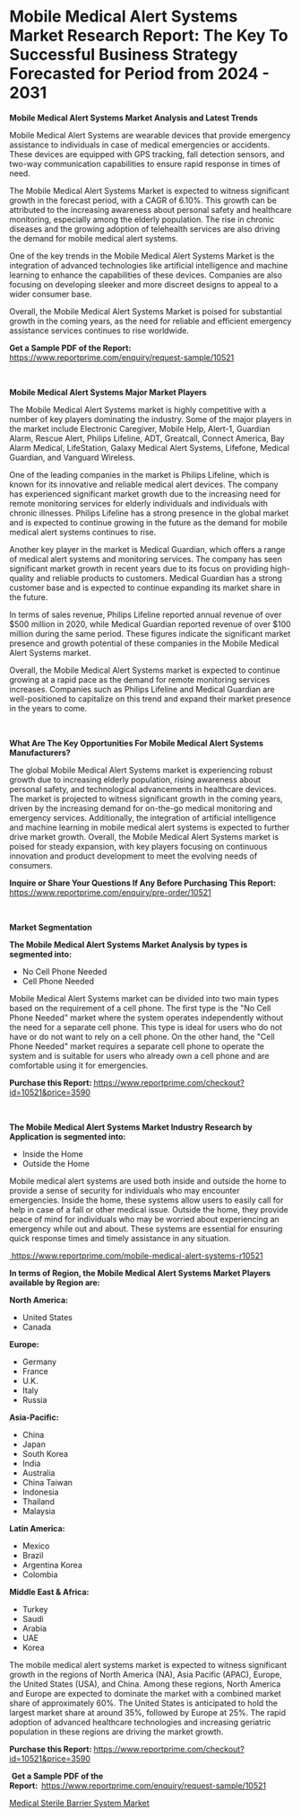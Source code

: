 <p><h1>Mobile Medical Alert Systems Market Research Report: The Key To Successful Business Strategy Forecasted for Period from 2024 - 2031</h1></p><p><strong>Mobile Medical Alert Systems Market Analysis and Latest Trends</strong></p>
<p><p>Mobile Medical Alert Systems are wearable devices that provide emergency assistance to individuals in case of medical emergencies or accidents. These devices are equipped with GPS tracking, fall detection sensors, and two-way communication capabilities to ensure rapid response in times of need.</p><p>The Mobile Medical Alert Systems Market is expected to witness significant growth in the forecast period, with a CAGR of 6.10%. This growth can be attributed to the increasing awareness about personal safety and healthcare monitoring, especially among the elderly population. The rise in chronic diseases and the growing adoption of telehealth services are also driving the demand for mobile medical alert systems.</p><p>One of the key trends in the Mobile Medical Alert Systems Market is the integration of advanced technologies like artificial intelligence and machine learning to enhance the capabilities of these devices. Companies are also focusing on developing sleeker and more discreet designs to appeal to a wider consumer base.</p><p>Overall, the Mobile Medical Alert Systems Market is poised for substantial growth in the coming years, as the need for reliable and efficient emergency assistance services continues to rise worldwide.</p></p>
<p><strong>Get a Sample PDF of the Report:&nbsp;</strong> <a href="https://www.reportprime.com/enquiry/request-sample/10521">https://www.reportprime.com/enquiry/request-sample/10521</a></p>
<p>&nbsp;</p>
<p><strong>Mobile Medical Alert Systems Major Market Players</strong></p>
<p><p>The Mobile Medical Alert Systems market is highly competitive with a number of key players dominating the industry. Some of the major players in the market include Electronic Caregiver, Mobile Help, Alert-1, Guardian Alarm, Rescue Alert, Philips Lifeline, ADT, Greatcall, Connect America, Bay Alarm Medical, LifeStation, Galaxy Medical Alert Systems, Lifefone, Medical Guardian, and Vanguard Wireless.</p><p>One of the leading companies in the market is Philips Lifeline, which is known for its innovative and reliable medical alert devices. The company has experienced significant market growth due to the increasing need for remote monitoring services for elderly individuals and individuals with chronic illnesses. Philips Lifeline has a strong presence in the global market and is expected to continue growing in the future as the demand for mobile medical alert systems continues to rise.</p><p>Another key player in the market is Medical Guardian, which offers a range of medical alert systems and monitoring services. The company has seen significant market growth in recent years due to its focus on providing high-quality and reliable products to customers. Medical Guardian has a strong customer base and is expected to continue expanding its market share in the future.</p><p>In terms of sales revenue, Philips Lifeline reported annual revenue of over $500 million in 2020, while Medical Guardian reported revenue of over $100 million during the same period. These figures indicate the significant market presence and growth potential of these companies in the Mobile Medical Alert Systems market.</p><p>Overall, the Mobile Medical Alert Systems market is expected to continue growing at a rapid pace as the demand for remote monitoring services increases. Companies such as Philips Lifeline and Medical Guardian are well-positioned to capitalize on this trend and expand their market presence in the years to come.</p></p>
<p>&nbsp;</p>
<p><strong>What Are The Key Opportunities For Mobile Medical Alert Systems Manufacturers?</strong></p>
<p><p>The global Mobile Medical Alert Systems market is experiencing robust growth due to increasing elderly population, rising awareness about personal safety, and technological advancements in healthcare devices. The market is projected to witness significant growth in the coming years, driven by the increasing demand for on-the-go medical monitoring and emergency services. Additionally, the integration of artificial intelligence and machine learning in mobile medical alert systems is expected to further drive market growth. Overall, the Mobile Medical Alert Systems market is poised for steady expansion, with key players focusing on continuous innovation and product development to meet the evolving needs of consumers.</p></p>
<p><strong>Inquire or Share Your Questions If Any Before Purchasing This Report:</strong> <a href="https://www.reportprime.com/enquiry/pre-order/10521">https://www.reportprime.com/enquiry/pre-order/10521</a></p>
<p>&nbsp;</p>
<p><strong>Market Segmentation</strong></p>
<p><strong>The Mobile Medical Alert Systems Market Analysis by types is segmented into:</strong></p>
<p><ul><li>No Cell Phone Needed</li><li>Cell Phone Needed</li></ul></p>
<p><p>Mobile Medical Alert Systems market can be divided into two main types based on the requirement of a cell phone. The first type is the "No Cell Phone Needed" market where the system operates independently without the need for a separate cell phone. This type is ideal for users who do not have or do not want to rely on a cell phone. On the other hand, the "Cell Phone Needed" market requires a separate cell phone to operate the system and is suitable for users who already own a cell phone and are comfortable using it for emergencies.</p></p>
<p><strong>Purchase this Report:&nbsp;</strong><a href="https://www.reportprime.com/checkout?id=10521&price=3590">https://www.reportprime.com/checkout?id=10521&price=3590</a></p>
<p>&nbsp;</p>
<p><strong>The Mobile Medical Alert Systems Market Industry Research by Application is segmented into:</strong></p>
<p><ul><li>Inside the Home</li><li>Outside the Home</li></ul></p>
<p><p>Mobile medical alert systems are used both inside and outside the home to provide a sense of security for individuals who may encounter emergencies. Inside the home, these systems allow users to easily call for help in case of a fall or other medical issue. Outside the home, they provide peace of mind for individuals who may be worried about experiencing an emergency while out and about. These systems are essential for ensuring quick response times and timely assistance in any situation.</p></p>
<p><a href="https://www.reportprime.com/mobile-medical-alert-systems-r10521">&nbsp;https://www.reportprime.com/mobile-medical-alert-systems-r10521</a></p>
<p><strong>In terms of Region, the Mobile Medical Alert Systems Market Players available by Region are:</strong></p>
<p>
    <p> <strong> North America: </strong>
        <ul>
            <li>United States</li>
            <li>Canada</li>
        </ul>
        </p> 
    <p> <strong> Europe: </strong>
        <ul>
            <li>Germany</li>
            <li>France</li>
            <li>U.K.</li>
            <li>Italy</li>
            <li>Russia</li>
        </ul>
        </p> 
    <p> <strong> Asia-Pacific: </strong>
        <ul>
            <li>China</li>
            <li>Japan</li>
            <li>South Korea</li>
            <li>India</li>
            <li>Australia</li>
            <li>China Taiwan</li>
            <li>Indonesia</li>
            <li>Thailand</li>
            <li>Malaysia</li>
        </ul>
        </p> 
    <p> <strong> Latin America: </strong>
        <ul>
            <li>Mexico</li>
            <li>Brazil</li>
            <li>Argentina Korea</li>
            <li>Colombia</li>
        </ul>
        </p> 
    <p> <strong> Middle East & Africa: </strong>
        <ul>
            <li>Turkey</li>
            <li>Saudi</li>
            <li>Arabia</li>
            <li>UAE</li>
            <li>Korea</li>
        </ul>
    </p>
    </p>
<p><p>The mobile medical alert systems market is expected to witness significant growth in the regions of North America (NA), Asia Pacific (APAC), Europe, the United States (USA), and China. Among these regions, North America and Europe are expected to dominate the market with a combined market share of approximately 60%. The United States is anticipated to hold the largest market share at around 35%, followed by Europe at 25%. The rapid adoption of advanced healthcare technologies and increasing geriatric population in these regions are driving the market growth.</p></p>
<p><strong>Purchase this Report: </strong><a href="https://www.reportprime.com/checkout?id=10521&price=3590">https://www.reportprime.com/checkout?id=10521&price=3590</a></p>
<p>&nbsp;<strong>Get a Sample PDF of the Report:&nbsp;&nbsp;</strong><a href="https://www.reportprime.com/enquiry/request-sample/10521">https://www.reportprime.com/enquiry/request-sample/10521</a></p>
<p><strong></strong></p>
<p><p><a href="https://github.com/kathiaseamanalvaradovlprc2h/Market-Research-Report-List-2/blob/main/medical-sterile-barrier-system-market.md">Medical Sterile Barrier System Market</a></p></p>